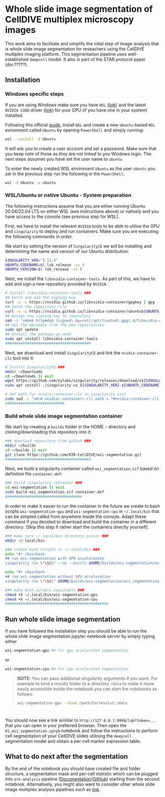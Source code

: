 # Whole slide image segmentation of CellDIVE multiplex microscopy images

This work aims to facilitate and simplify the intial step of image analysis that is whole slide image segmentation for reseachers using the CellDIVE multiplex imaging platform. This segmentation pipeline uses well-established `deepcell` model. It also is part of the STAR protocol paper (doi:?????).

## Installation

### Windows specific steps
If you are using Windows make sure you have `WSL` ([link](https://learn.microsoft.com/en-us/windows/wsl/install)) and the latest `NVIDIA CUDA` driver ([link](https://www.nvidia.co.uk/Download/index.aspx)) for your GPU (if you have one in your system) installed.

Following this official [guide](https://learn.microsoft.com/en-us/windows/wsl/install), install `WSL` and create a new `Ubuntu`-based `WSL` evironment called `Ubuntu` by opening `PowerShell` and simply running:

```bash
wsl --install -d Ubuntu
```

It will ask you to create a user account and set a password. Make sure that you keep note of these as they are not linked to you Windows login. The next steps assumes you have set the user name to `ubuntu`

To enter the newly created WSL enviroment `Ubuntu` as the user `ubuntu` you set in the previous step run the following in the `PowerShell`:

```bash
wsl -d Ubuntu -u ubuntu
```


### WSL/Ubuntu or native Ubuntu - System preparation
The following instructions assume that you are either running Ubuntu 20.04/22.04 LTS on either WSL (see instructions above) or natively and you have access to the console (see previous step for WSL).

First, we have to install the relevant `NVIDIA` tools to be able to utilise the GPU and `singularity` to deploy and run containers. Make sure you are executing the following commands in order.

We start by setting the version of `SingularityCE` we will be installing and determining the name and version of our Ubuntu distribution:

```bash
SINGULARITY_VER="3.11.4"
UBUNTU_CODENAME=$( lsb_release -cs )
UBUNTU_VERSION=$( lsb_release -rs )
```

Next, we install the `libnvidia-container-tools`. As part of this, we have to add and sign a new repository provided by `NVIDIA`.

```bash
# Install libnvidia-container-tools ###
## Fetch and add the signing key
curl -s -L https://nvidia.github.io/libnvidia-container/gpgkey | gpg --dearmor | sudo tee /etc/apt/trusted.gpg.d/libnvidia-container.gpg
## Fetch the repository file
curl -s -L https://nvidia.github.io/libnvidia-container/ubuntu${UBUNTU_VERSION}/libnvidia-container.list | sudo tee /etc/apt/sources.list.d/sources.list.d/libnvidia-container.list
## Assign new signing key to repository
sed -i 's#deb http#deb [signed\-by=/etc/apt/trusted\.gpg\.d/libnvidia-container\.gpg] http#' /etc/apt/sources.list.d/sources.list.d/libnvidia-container.list
## Get the metadata from the new repositories
sudo apt update
## Install the package we need
sudo apt install libnvidia-container-tools
#######################################
```

Next, we download and install `SingularityCE` and link the `nvidia-container-cli` tool into it:

```bash
# Install SingularityCE ###
mkdir ~/Downloads
cd ~/Downloads || exit
wget https://github.com/sylabs/singularity/releases/download/v${SINGULARITY_VER}/singularity-ce_${SINGULARITY_VER}-${UBUNTU_CODENAME}_amd64.deb
sudo apt install ./singularity-ce_${SINGULARITY_VER}-${UBUNTU_CODENAME}_amd64.deb

# Set path for nvidia-container-cli in singularity.conf
sudo sed -i "s#\# nvidia\-container\-cli path =.*#nvidia-container-cli path = $( which nvidia-container-cli )#" /etc/singularity/singularity.conf
###########################
```

### Build whole slide image segmentation container

We start by creating a `builds` folder in the HOME `~` directory and cloning/downloading this repository into it: 

```bash
### download repository from github ###
mkdir ~/builds
cd ~/builds || exit
git clone https://github.com/KIR-CellDIVE/wsi-segmentation.git
#######################################
```
Next, we build a singularity container called `wsi_segmentation.sif` based on definition file `container.def`:

```bash
### build singularity container ###
cd wsi-segmentation || exit
sudo build wsi_segmentation.sif container.def
###################################
```

In order to make it easier to run the container in the future we create to bash scripts `wsi-segmentation-gpu` and `wsi-segmentation-cpu` in `~/.local/bin` that can be simpled called from anywhere inside the console. Adapt these command if you decided to download and build the container in a different directory. (Skip this step if rather start the containers directly yourself). 

```bash
### make sure ~/.local/bin directory exists ###
mkdir ~/.local/bin

### create bash scripts in ~/.local/bin ###
echo "#! /bin/bash
## run wsi-segmentation with GPU acceleration
singularity run \"\$@\" --nv --nvccli $HOME/builds/wsi-segmentation/wsi_segmentation.sif" > ~/.local/bin/wsi-segmentation-gpu

echo "#! /bin/bash
## run wsi-segmentation without GPU acceleration
singularity run \"\$@\" $HOME/builds/wsi-segmentation/wsi_segmentation.sif" > ~/.local/bin/wsi-segmentation-cpu

### make bash scripts executable ###
chmod +X ~/.local/bin/wsi-segmentation-gpu
chmod +X ~/.local/bin/wsi-segmentation-cpu
###############################################
```


## Run whole slide image segmentation

If you have followed the installation step you should be able to run the whole slide image segmentation jupyter notebook server by simply typing either
```bash
wsi-segmentation-gpu ## for gpu accelerated segmentation
```
or
```bash
wsi-segmentation-cpu ## for cpu accelerated segmentation
```

> **NOTE:** You can pass additional singularity arguments if you want. For example to bind a results folder to a directoty `/data` to make it more easily accessible inside the notebook you can start the notebooks as follows:
>```bash 
> wsi-segmentation-gpu --bind /path/to/resulst:/data
>```
> #

You should now see a link similiar to `http://127.0.0.1:9999/lab?token=...` that you can open in your preferred browser. Then open the `01_wsi_segmentation.ipnyb` notebook and follow the instructions to perform cell segmentation of your CellDIVE slides utilising the `deepcell` segmentation model and obtain a per-cell marker expression table.

## What to do next after the segmentation 
By the end of the notebook you should have created file and folder structure, a segmentation mask and per-cell statistic which can be plugged into `ark-analysis` pipeline ([Documentation](https://ark-analysis.readthedocs.io/en/latest/)/[GitHub](https://github.com/angelolab/ark-analysis)) starting from the second notebook. Alternatively, you might also want to consider other whole slide image multiplex analysis pipelines such as [link](https://github.com/immunogenomics/FibroblastAtlas2022).